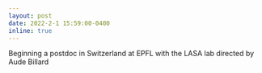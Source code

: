 ```yaml
---
layout: post
date: 2022-2-1 15:59:00-0400
inline: true
---
```


Beginning a postdoc in Switzerland at EPFL with the LASA lab directed by Aude Billard
